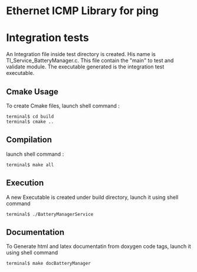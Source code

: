 # Ethernet ICMP Library for ping

# Integration tests

An Integration file inside test directory is created.
His name is TI_Service_BatteryManager.c.
This file contain the "main" to test and validate module.
The executable generated is the integration test executable.

## Cmake Usage

To create Cmake files, launch shell command :
```	
terminal$ cd build
terminal$ cmake .. 
```

## Compilation

launch shell command :
```	
terminal$ make all 
```

## Execution	

A new Executable is created under build directory, launch it using shell command 
```	
terminal$ ./BatteryManagerService 
```

## Documentation	

To Generate html and latex documentatin from doxygen code tags, launch it using shell command
```	
terminal$ make docBatteryManager 
```
